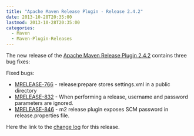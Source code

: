 ```yaml
---
title: "Apache Maven Release Plugin - Release 2.4.2"
date: 2013-10-28T20:35:00
lastmod: 2013-10-28T20:35:00
categories:
  - Maven
  - Maven-Plugin-Releases
---
```

The new release of the [Apache Maven Release Plugin 2.4.2](http://maven.apache.org/plugins/maven-release-plugin/)
contains three bug fixes:

Fixed bugs:

 * [MRELEASE-766](https://issues.apache.org/jira/browse/MRELEASE-766) - release:prepare stores settings.xml in a public directory
 * [MRELEASE-832](https://issues.apache.org/jira/browse/MRELEASE-832) - When performing a release, username and password parameters are ignored.
 * [MRELEASE-846](https://issues.apache.org/jira/browse/MRELEASE-846) - m2 release plugin exposes SCM password in release.properties file.

Here the link to the [change log](http://jira.codehaus.org/secure/ReleaseNote.jspa?projectId=11144&version=19618&styleName=Html) for this release.
